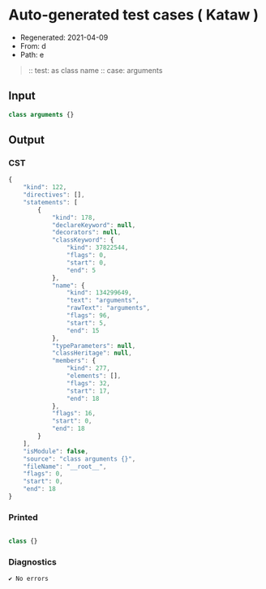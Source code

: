 # Auto-generated test cases ( Kataw )
- Regenerated: 2021-04-09
- From: d
- Path: e
> :: test: as class name
> :: case: arguments
## Input

`````js
class arguments {}
`````

## Output

### CST

```javascript
{
    "kind": 122,
    "directives": [],
    "statements": [
        {
            "kind": 178,
            "declareKeyword": null,
            "decorators": null,
            "classKeyword": {
                "kind": 37822544,
                "flags": 0,
                "start": 0,
                "end": 5
            },
            "name": {
                "kind": 134299649,
                "text": "arguments",
                "rawText": "arguments",
                "flags": 96,
                "start": 5,
                "end": 15
            },
            "typeParameters": null,
            "classHeritage": null,
            "members": {
                "kind": 277,
                "elements": [],
                "flags": 32,
                "start": 17,
                "end": 18
            },
            "flags": 16,
            "start": 0,
            "end": 18
        }
    ],
    "isModule": false,
    "source": "class arguments {}",
    "fileName": "__root__",
    "flags": 0,
    "start": 0,
    "end": 18
}
```

### Printed

```javascript

class {}
```

### Diagnostics

```javascript
✔ No errors
```

